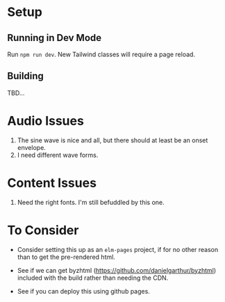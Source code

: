# Setup

## Running in Dev Mode

Run `npm run dev`. New Tailwind classes will require a page reload.

## Building

TBD...

# Audio Issues

1. The sine wave is nice and all, but there should at least be an onset
   envelope.
2. I need different wave forms.


# Content Issues

1. Need the right fonts. I'm still befuddled by this one.


# To Consider

- Consider setting this up as an `elm-pages` project, if for no other reason
  than to get the pre-rendered html.

- See if we can get byzhtml (https://github.com/danielgarthur/byzhtml) included
  with the build rather than needing the CDN.

- See if you can deploy this using github pages.